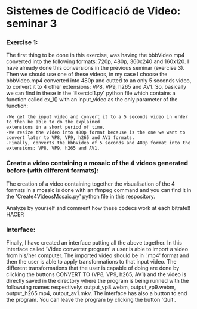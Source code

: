 # Sistemes de Codificació de Video: seminar 3

### Exercise 1:
The first thing to be done in this exercise, was having the bbbVideo.mp4 converted into the following formats: 720p, 480p, 360x240 and 160x120. 
I have already done this conversions in the previous seminar (exercise 3).
Then we should use one of these videos, in my case I choose the bbbVideo.mp4 converted into 480p and cutted to an only 5 seconds video, to convert it to 4 other extensions: VP8, VP9, h265 and AV1. So, basically we can find in these in the 'Exercici1.py' python file which contains a function called ex_1() with an input_video as the only parameter of the function:

    -We get the input video and convert it to a 5 seconds video in order to then be able to do the explained
    extensions in a short period of time.
    -We resize the video into 480p format because is the one we want to convert later to VP8, VP9, h265 and AV1 formats.
    -Finally, converts the bbbVideo of 5 seconds and 480p format into the extensions: VP8, VP9, h265 and AV1.
    
### Create a video containing a mosaic of the 4 videos generated before (with different formats):
The creation of a video containing together the visualisation of the 4 formats in a mosaic is done with an ffmpeg command and you can find it in the 'Create4VideosMosaic.py' python file in this respository.

Analyze by yourself and comment how these codecs work at each bitrate!! HACER

### Interface:
Finally, I have created an interface putting all the above together. In this interface called 'Video converter program' a user is able to import a video from his/her computer. The imported video should be in '.mp4' format and then the user is able to apply transformations to that input video. The different transformations that the user is capable of doing are done by clicking the buttons CONVERT TO (VP8, VP9, h265, AV1) and the video is directly saved in the directory where the program is being runned with the followuing names respectively: output_vp8.webm, output_vp9.webm, output_h265.mp4, output_av1.mkv.
The interface has also a button to end the program. You can leave the program by clicking the button 'Quit'.



